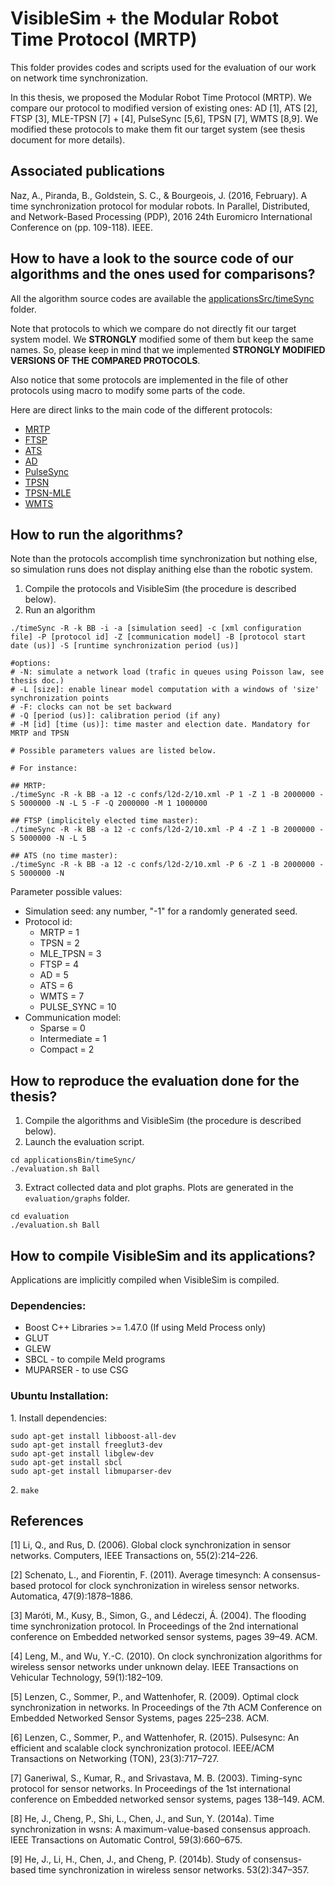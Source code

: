 VisibleSim + the Modular Robot Time Protocol (MRTP)
================================

This folder provides codes and scripts used for the evaluation of our work on network time synchronization.

In this thesis, we proposed the Modular Robot Time Protocol (MRTP). We compare our protocol to modified version of existing ones:  AD [1], ATS [2], FTSP [3], MLE-TPSN [7] + [4], PulseSync [5,6], TPSN [7], WMTS [8,9]. We modified these protocols to make them fit our target system (see thesis document for more details).

## Associated publications

Naz, A., Piranda, B., Goldstein, S. C., & Bourgeois, J. (2016, February). A time synchronization protocol for modular robots. In Parallel, Distributed, and Network-Based Processing (PDP), 2016 24th Euromicro International Conference on (pp. 109-118). IEEE.

## How to have a look to the source code of our algorithms and the ones used for comparisons?

All the algorithm source codes are available the [applicationsSrc/timeSync](applicationsSrc/timeSync) folder.

Note that protocols to which we compare do not directly fit our target system model. We **STRONGLY** modified some of them but keep the same names. So, please keep in mind that we implemented **STRONGLY MODIFIED VERSIONS OF THE COMPARED PROTOCOLS**. 

Also notice that some protocols are implemented in the file of other protocols using macro to modify some parts of the code.

Here are direct links to the main code of the different protocols:

* [MRTP](applicationsSrc/timeSync/mrtp/mrtp.cpp)
* [FTSP](applicationsSrc/timeSync/ftsp/ftsp.cpp)
* [ATS](applicationsSrc/timeSync/ats/ats.cpp)
* [AD](applicationsSrc/timeSync/ad/ad.cpp)
* [PulseSync](applicationsSrc/timeSync/ftsp/ftsp.cpp)
* [TPSN](applicationsSrc/timeSync/mrtp/mrtp.cpp)
* [TPSN-MLE](applicationsSrc/timeSync/mrtp/mrtp.cpp)
* [WMTS](applicationsSrc/timeSync/wmts/wmts.cpp)

## How to run the algorithms?

Note than the protocols accomplish time synchronization but nothing else, so simulation runs does not display anithing else than the robotic system.

1. Compile the protocols and VisibleSim (the procedure is described below).
2. Run an algorithm
```
./timeSync -R -k BB -i -a [simulation seed] -c [xml configuration file] -P [protocol id] -Z [communication model] -B [protocol start date (us)] -S [runtime synchronization period (us)]

#options:
# -N: simulate a network load (trafic in queues using Poisson law, see thesis doc.)
# -L [size]: enable linear model computation with a windows of 'size' synchronization points
# -F: clocks can not be set backward
# -Q [period (us)]: calibration period (if any)
# -M [id] [time (us)]: time master and election date. Mandatory for MRTP and TPSN

# Possible parameters values are listed below.

# For instance:

## MRTP:
./timeSync -R -k BB -a 12 -c confs/l2d-2/10.xml -P 1 -Z 1 -B 2000000 -S 5000000 -N -L 5 -F -Q 2000000 -M 1 1000000

## FTSP (implicitely elected time master):
./timeSync -R -k BB -a 12 -c confs/l2d-2/10.xml -P 4 -Z 1 -B 2000000 -S 5000000 -N -L 5

## ATS (no time master):
./timeSync -R -k BB -a 12 -c confs/l2d-2/10.xml -P 6 -Z 1 -B 2000000 -S 5000000 -N
```

Parameter possible values:
* Simulation seed: any number, "-1" for a randomly generated seed.
* Protocol id:
  * MRTP = 1
  * TPSN = 2
  * MLE_TPSN = 3
  * FTSP = 4
  * AD = 5
  * ATS = 6
  * WMTS = 7
  * PULSE_SYNC = 10
* Communication model:
  * Sparse = 0
  * Intermediate = 1
  * Compact = 2
  
## How to reproduce the evaluation done for the thesis?

1. Compile the algorithms and VisibleSim (the procedure is described below).
2. Launch the evaluation script.
```
cd applicationsBin/timeSync/
./evaluation.sh Ball
```
3. Extract collected data and plot graphs. Plots are generated in the `evaluation/graphs` folder.
```
cd evaluation
./evaluation.sh Ball
```

## How to compile VisibleSim and its applications?

Applications are implicitly compiled when VisibleSim is compiled.

### Dependencies:
 - Boost C++ Libraries >= 1.47.0 (If using Meld Process only)
 - GLUT
 - GLEW
 - SBCL - to compile Meld programs
 - MUPARSER - to use CSG

### Ubuntu Installation:

1\. Install dependencies:
```shell
sudo apt-get install libboost-all-dev
sudo apt-get install freeglut3-dev
sudo apt-get install libglew-dev
sudo apt-get install sbcl
sudo apt-get install libmuparser-dev
```
2\. `make`

## References

[1] Li, Q., and Rus, D. (2006). Global clock synchronization in sensor networks. Computers, IEEE Transactions on, 55(2):214–226.

[2] Schenato, L., and Fiorentin, F. (2011). Average timesynch: A consensus-based protocol for clock synchronization in wireless sensor networks. Automatica, 47(9):1878–1886.

[3] Maróti, M., Kusy, B., Simon, G., and Lédeczi, Á. (2004). The flooding time synchronization protocol. In Proceedings of the 2nd international conference on Embedded networked sensor systems, pages 39–49. ACM.

[4] Leng, M., and Wu, Y.-C. (2010). On clock synchronization algorithms for wireless sensor networks under unknown delay. IEEE Transactions on Vehicular Technology, 59(1):182–109.

[5] Lenzen, C., Sommer, P., and Wattenhofer, R. (2009). Optimal clock synchronization in networks. In Proceedings of the 7th ACM Conference on Embedded Networked Sensor Systems, pages 225–238. ACM.

[6] Lenzen, C., Sommer, P., and Wattenhofer, R. (2015). Pulsesync: An efficient and scalable clock synchronization protocol. IEEE/ACM Transactions on Networking (TON), 23(3):717–727.

[7] Ganeriwal, S., Kumar, R., and Srivastava, M. B. (2003). Timing-sync protocol for sensor networks. In Proceedings of the 1st international conference on Embedded networked sensor systems, pages 138–149. ACM.

[8] He, J., Cheng, P., Shi, L., Chen, J., and Sun, Y. (2014a). Time synchronization in wsns: A maximum-value-based consensus approach. IEEE Transactions on Automatic Control, 59(3):660–675.

[9] He, J., Li, H., Chen, J., and Cheng, P. (2014b). Study of consensus-based time synchronization in wireless sensor networks. 53(2):347–357.